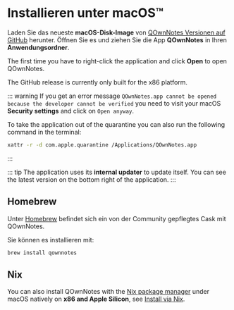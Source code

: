 # Installieren unter macOS™

Laden Sie das neueste **macOS-Disk-Image** von [QOwnNotes Versionen auf GitHub](https://github.com/pbek/QOwnNotes/releases) herunter. Öffnen Sie es und ziehen Sie die App **QOwnNotes** in Ihren **Anwendungsordner**.

The first time you have to right-click the application and click **Open** to open QOwnNotes.

The GitHub release is currently only built for the x86 platform.

::: warning
If you get an error message `QOwnNotes.app cannot be opened because the developer cannot be verified` you need to visit your macOS **Security settings** and click on `Open anyway`.

To take the application out of the quarantine you can also run the following command in the terminal:

```bash
xattr -r -d com.apple.quarantine /Applications/QOwnNotes.app
```
:::

::: tip
The application uses its **internal updater** to update itself. You can see the latest version on the bottom right of the application.
:::

## Homebrew

Unter [Homebrew](https://formulae.brew.sh/cask/qownnotes) befindet sich ein von der Community gepflegtes Cask mit QOwnNotes.

Sie können es installieren mit:

```bash
brew install qownnotes
```

## Nix

You can also install QOwnNotes with the [Nix package manager](https://wiki.nixos.org/wiki/Nix_package_manager) under macOS natively on **x86 and Apple Silicon**, see [Install via Nix](./nix.md).
